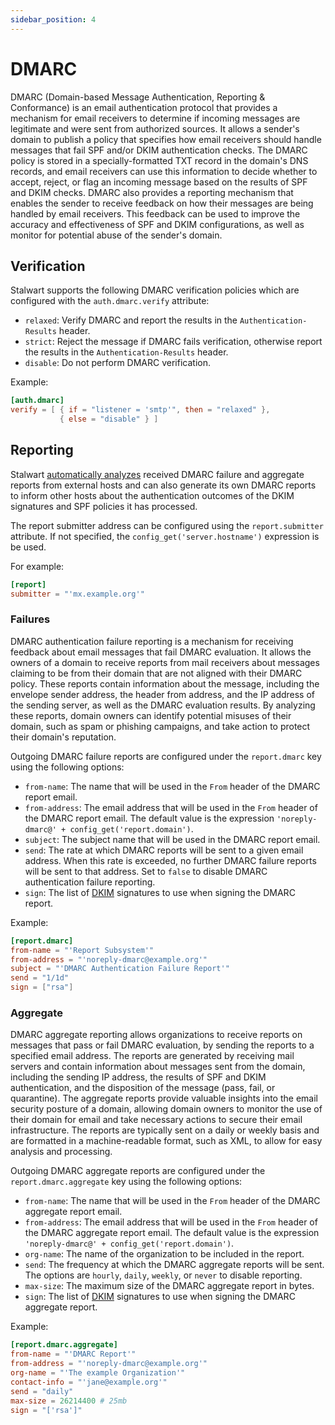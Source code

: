 ```yaml
---
sidebar_position: 4
---
```


# DMARC

DMARC (Domain-based Message Authentication, Reporting & Conformance) is an email authentication protocol that provides a mechanism for email receivers to determine if incoming messages are legitimate and were sent from authorized sources. It allows a sender's domain to publish a policy that specifies how email receivers should handle messages that fail SPF and/or DKIM authentication checks. The DMARC policy is stored in a specially-formatted TXT record in the domain's DNS records, and email receivers can use this information to decide whether to accept, reject, or flag an incoming message based on the results of SPF and DKIM checks. DMARC also provides a reporting mechanism that enables the sender to receive feedback on how their messages are being handled by email receivers. This feedback can be used to improve the accuracy and effectiveness of SPF and DKIM configurations, as well as monitor for potential abuse of the sender's domain.

## Verification

Stalwart supports the following DMARC verification policies which are configured with the `auth.dmarc.verify` attribute:

- `relaxed`: Verify DMARC and report the results in the `Authentication-Results` header.
- `strict`: Reject the message if DMARC fails verification, otherwise report the results in the `Authentication-Results` header.
- `disable`: Do not perform DMARC verification.

Example:

```toml
[auth.dmarc]
verify = [ { if = "listener = 'smtp'", then = "relaxed" },
           { else = "disable" } ]
```

## Reporting

Stalwart [automatically analyzes](/docs/mta/authentication/analysis) received DMARC failure and aggregate reports from external hosts and can also generate its own DMARC reports to inform other hosts about the authentication outcomes of the DKIM signatures and SPF policies it has processed.

The report submitter address can be configured using the `report.submitter` attribute. If not specified, the `config_get('server.hostname')` expression is be used.

For example:

```toml
[report]
submitter = "'mx.example.org'"
```

### Failures

DMARC authentication failure reporting is a mechanism for receiving feedback about email messages that fail DMARC evaluation. It allows the owners of a domain to receive reports from mail receivers about messages claiming to be from their domain that are not aligned with their DMARC policy. These reports contain information about the message, including the envelope sender address, the header from address, and the IP address of the sending server, as well as the DMARC evaluation results. By analyzing these reports, domain owners can identify potential misuses of their domain, such as spam or phishing campaigns, and take action to protect their domain's reputation.

Outgoing DMARC failure reports are configured under the `report.dmarc` key using the following options:

- `from-name`: The name that will be used in the `From` header of the DMARC report email.
- `from-address`: The email address that will be used in the `From` header of the DMARC report email. The default value is the expression `'noreply-dmarc@' + config_get('report.domain')`.
- `subject`: The subject name that will be used in the DMARC report email.
- `send`: The rate at which DMARC reports will be sent to a given email address. When this rate is exceeded, no further DMARC failure reports will be sent to that address. Set to `false` to disable DMARC authentication failure reporting.
- `sign`: The list of [DKIM](/docs/mta/authentication/dkim/overview) signatures to use when signing the DMARC report.

Example:

```toml
[report.dmarc]
from-name = "'Report Subsystem'"
from-address = "'noreply-dmarc@example.org'"
subject = "'DMARC Authentication Failure Report'"
send = "1/1d"
sign = ["rsa"]
```

### Aggregate

DMARC aggregate reporting allows organizations to receive reports on messages that pass or fail DMARC evaluation, by sending the reports to a specified email address. The reports are generated by receiving mail servers and contain information about messages sent from the domain, including the sending IP address, the results of SPF and DKIM authentication, and the disposition of the message (pass, fail, or quarantine). The aggregate reports provide valuable insights into the email security posture of a domain, allowing domain owners to monitor the use of their domain for email and take necessary actions to secure their email infrastructure. The reports are typically sent on a daily or weekly basis and are formatted in a machine-readable format, such as XML, to allow for easy analysis and processing.

Outgoing DMARC aggregate reports are configured under the `report.dmarc.aggregate` key using the following options:

- `from-name`: The name that will be used in the `From` header of the DMARC aggregate report email.
- `from-address`: The email address that will be used in the `From` header of the DMARC aggregate report email. The default value is the expression `'noreply-dmarc@' + config_get('report.domain')`.
- `org-name`: The name of the organization to be included in the report.
- `send`: The frequency at which the DMARC aggregate reports will be sent. The options are `hourly`, `daily`, `weekly`, or `never` to disable reporting.
- `max-size`: The maximum size of the DMARC aggregate report in bytes.
- `sign`: The list of [DKIM](/docs/mta/authentication/dkim/overview) signatures to use when signing the DMARC aggregate report.

Example:

```toml
[report.dmarc.aggregate]
from-name = "'DMARC Report'"
from-address = "'noreply-dmarc@example.org'"
org-name = "'The example Organization'"
contact-info = "'jane@example.org'"
send = "daily"
max-size = 26214400 # 25mb
sign = "['rsa']"
```
